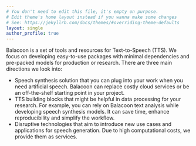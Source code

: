 ```yaml
---
# You don't need to edit this file, it's empty on purpose.
# Edit theme's home layout instead if you wanna make some changes
# See: https://jekyllrb.com/docs/themes/#overriding-theme-defaults
layout: single
author_profile: true
---
```


Balacoon is a set of tools and resources for Text-to-Speech (TTS).
We focus on developing easy-to-use packages with minimal dependencies
and pre-packed models for production or research. 
There are three main directions we look into:

- Speech synthesis solution that you can plug into your work
  when you need artificial speech. Balacoon can replace costly
  cloud services or be an off-the-shelf starting point in your project.
- TTS building blocks that might be helpful in data processing for your
  research. For example, you can rely on Balacoon text analysis
  while developing speech synthesis models. It can save time,
  enhance reproducibility and simplify the workflow.
- Disruptive technologies that aim to introduce new use cases
  and applications for speech generation. Due to high computational costs,
  we provide them as services.
